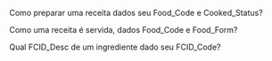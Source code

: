 Como preparar uma receita dados seu Food_Code e Cooked_Status?

Como uma receita é servida, dados Food_Code e Food_Form?

Qual FCID_Desc de um ingrediente dado seu FCID_Code?
